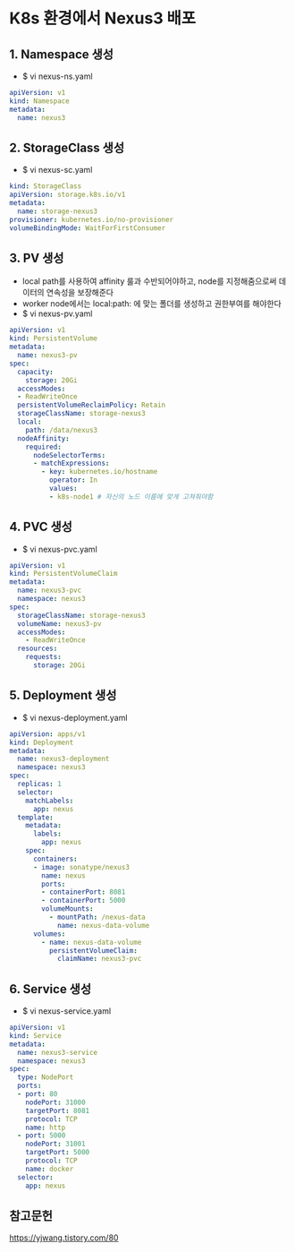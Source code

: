 # K8s 환경에서 Nexus3 배포

## 1. Namespace 생성
  * $ vi nexus-ns.yaml   
~~~~yaml
apiVersion: v1   
kind: Namespace   
metadata:   
  name: nexus3   
~~~~

## 2. StorageClass 생성
  * $ vi nexus-sc.yaml
~~~~yaml
kind: StorageClass
apiVersion: storage.k8s.io/v1
metadata:
  name: storage-nexus3
provisioner: kubernetes.io/no-provisioner
volumeBindingMode: WaitForFirstConsumer
~~~~

## 3. PV 생성
  * local path를 사용하여 affinity 룰과 수반되어야하고, node를 지정해줌으로써 데이터의 연속성을 보장해준다
  * worker node에서는 local:path: 에 맞는 폴더를 생성하고 권한부여를 해야한다
  * $ vi nexus-pv.yaml

~~~~yaml
apiVersion: v1
kind: PersistentVolume
metadata:
  name: nexus3-pv
spec:
  capacity:
    storage: 20Gi
  accessModes:
  - ReadWriteOnce
  persistentVolumeReclaimPolicy: Retain
  storageClassName: storage-nexus3
  local:
    path: /data/nexus3
  nodeAffinity:
    required:
      nodeSelectorTerms:
      - matchExpressions:
        - key: kubernetes.io/hostname
          operator: In
          values:
          - k8s-node1 # 자신의 노드 이름에 맞게 고쳐줘야함
~~~~

## 4. PVC 생성
  * $ vi nexus-pvc.yaml
~~~~yaml
apiVersion: v1
kind: PersistentVolumeClaim
metadata:
  name: nexus3-pvc
  namespace: nexus3
spec:
  storageClassName: storage-nexus3
  volumeName: nexus3-pv
  accessModes:
    - ReadWriteOnce
  resources:
    requests:
      storage: 20Gi
~~~~

## 5. Deployment 생성
  * $ vi nexus-deployment.yaml
~~~~yaml
apiVersion: apps/v1
kind: Deployment
metadata:
  name: nexus3-deployment
  namespace: nexus3
spec:
  replicas: 1
  selector:
    matchLabels:
      app: nexus
  template:
    metadata:
      labels:
        app: nexus
    spec:
      containers:
      - image: sonatype/nexus3
        name: nexus
        ports:
        - containerPort: 8081
        - containerPort: 5000
        volumeMounts:
          - mountPath: /nexus-data
            name: nexus-data-volume
      volumes:
        - name: nexus-data-volume
          persistentVolumeClaim:
            claimName: nexus3-pvc
~~~~

## 6. Service 생성
  * $ vi nexus-service.yaml
~~~~yaml
apiVersion: v1
kind: Service
metadata:
  name: nexus3-service
  namespace: nexus3
spec:
  type: NodePort
  ports:
  - port: 80
    nodePort: 31000
    targetPort: 8081
    protocol: TCP
    name: http
  - port: 5000
    nodePort: 31001
    targetPort: 5000
    protocol: TCP
    name: docker
  selector:
    app: nexus
~~~~


## 참고문헌
https://yjwang.tistory.com/80
